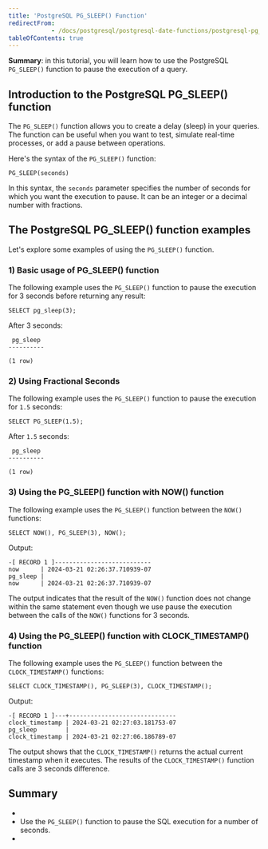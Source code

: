 ```yaml
---
title: 'PostgreSQL PG_SLEEP() Function'
redirectFrom: 
            - /docs/postgresql/postgresql-date-functions/postgresql-pg_sleep/
tableOfContents: true
---
```



**Summary**: in this tutorial, you will learn how to use the PostgreSQL `PG_SLEEP()` function to pause the execution of a query.





## Introduction to the PostgreSQL PG_SLEEP() function





The `PG_SLEEP()` function allows you to create a delay (sleep) in your queries. The function can be useful when you want to test, simulate real-time processes, or add a pause between operations.





Here's the syntax of the `PG_SLEEP()` function:





```
PG_SLEEP(seconds)
```





In this syntax, the `seconds` parameter specifies the number of seconds for which you want the execution to pause. It can be an integer or a decimal number with fractions.





## The PostgreSQL PG_SLEEP() function examples





Let's explore some examples of using the `PG_SLEEP()` function.





### 1) Basic usage of PG_SLEEP() function





The following example uses the `PG_SLEEP()` function to pause the execution for 3 seconds before returning any result:





```
SELECT pg_sleep(3);
```





After 3 seconds:





```
 pg_sleep
----------

(1 row)
```





### 2) Using Fractional Seconds





The following example uses the `PG_SLEEP()` function to pause the execution for `1.5` seconds:





```
SELECT PG_SLEEP(1.5);
```





After `1.5` seconds:





```
 pg_sleep
----------

(1 row)
```





### 3) Using the PG_SLEEP() function with NOW() function





The following example uses the `PG_SLEEP()` function between the `NOW()` functions:





```
SELECT NOW(), PG_SLEEP(3), NOW();
```





Output:





```
-[ RECORD 1 ]---------------------------
now      | 2024-03-21 02:26:37.710939-07
pg_sleep |
now      | 2024-03-21 02:26:37.710939-07
```





The output indicates that the result of the `NOW()` function does not change within the same statement even though we use pause the execution between the calls of the `NOW()` functions for 3 seconds.





### 4) Using the PG_SLEEP() function with CLOCK_TIMESTAMP() function





The following example uses the `PG_SLEEP()` function between the `CLOCK_TIMESTAMP()` functions:





```
SELECT CLOCK_TIMESTAMP(), PG_SLEEP(3), CLOCK_TIMESTAMP();
```





Output:





```
-[ RECORD 1 ]---+------------------------------
clock_timestamp | 2024-03-21 02:27:03.181753-07
pg_sleep        |
clock_timestamp | 2024-03-21 02:27:06.186789-07
```





The output shows that the `CLOCK_TIMESTAMP()` returns the actual current timestamp when it executes. The results of the `CLOCK_TIMESTAMP()` function calls are 3 seconds difference.





## Summary





- 
- Use the `PG_SLEEP()` function to pause the SQL execution for a number of seconds.
- 



